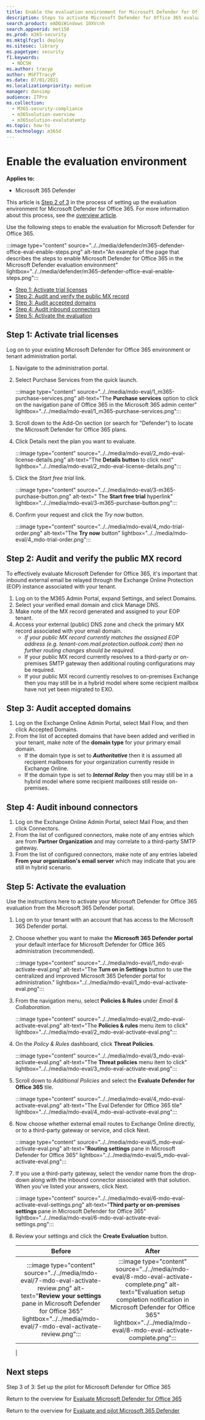 ```yaml
---
title: Enable the evaluation environment for Microsoft Defender for Office 365 in your production environment
description: Steps to activate Microsoft Defender for Office 365 evaluation, with trial licenses, MX record handling, & auditing of accepted domains and inbound connections.
search.product: eADQiWindows 10XVcnh
search.appverid: met150
ms.prod: m365-security
ms.mktglfcycl: deploy
ms.sitesec: library
ms.pagetype: security
f1.keywords: 
  - NOCSH
ms.author: tracyp
author: MSFTTracyP
ms.date: 07/01/2021
ms.localizationpriority: medium
manager: dansimp
audience: ITPro
ms.collection: 
  - M365-security-compliance
  - m365solution-overview
  - m365solution-evalutatemtp
ms.topic: how-to
ms.technology: m365d
---
```


# Enable the evaluation environment

**Applies to:**
- Microsoft 365 Defender

This article is [Step 2 of 3](eval-defender-office-365-overview.md) in the process of setting up the evaluation environment for Microsoft Defender for Office 365. For more information about this process, see the [overview article](eval-defender-office-365-overview.md).

Use the following steps to enable the evaluation for Microsoft Defender for Office 365.

:::image type="content" source="../../media/defender/m365-defender-office-eval-enable-steps.png" alt-text="An example of the page that describes the steps to enable Microsoft Defender for Office 365 in the Microsoft Defender evaluation environment" lightbox="../../media/defender/m365-defender-office-eval-enable-steps.png":::


- [Step 1: Activate trial licenses](#step-1-activate-trial-licenses)
- [Step 2: Audit and verify the public MX record](#step-2-audit-and-verify-the-public-mx-record)
- [Step 3: Audit accepted domains](#step-3-audit-accepted-domains)
- [Step 4: Audit inbound connectors](#step-4-audit-inbound-connectors)
- [Step 5: Activate the evaluation](#step-5-activate-the-evaluation)

## Step 1: Activate trial licenses

Log on to your existing Microsoft Defender for Office 365 environment or tenant administration portal.

1. Navigate to the administration portal.
2. Select Purchase Services from the quick launch.

   :::image type="content" source="../../media/mdo-eval/1_m365-purchase-services.png" alt-text="The  **Purchase services** option to click on the navigation pane of Office 365 in the Microsoft 365 admin center" lightbox="../../media/mdo-eval/1_m365-purchase-services.png":::

3. Scroll down to the Add-On section (or search for "Defender") to locate the Microsoft Defender for Office 365 plans.
4. Click Details next the plan you want to evaluate.

   :::image type="content" source="../../media/mdo-eval/2_mdo-eval-license-details.png" alt-text="The **Details button** to click next" lightbox="../../media/mdo-eval/2_mdo-eval-license-details.png":::

5. Click the *Start free trial* link.

   :::image type="content" source="../../media/mdo-eval/3-m365-purchase-button.png" alt-text=" The **Start free trial** hyperlink" lightbox="../../media/mdo-eval/3-m365-purchase-button.png":::

6. Confirm your request and click the *Try now* button.

   :::image type="content" source="../../media/mdo-eval/4_mdo-trial-order.png" alt-text="The **Try now** button" lightbox="../../media/mdo-eval/4_mdo-trial-order.png":::

## Step 2: Audit and verify the public MX record

To effectively evaluate Microsoft Defender for Office 365, it's important that inbound external email be relayed through the Exchange Online Protection (EOP) instance associated with your tenant.

1. Log on to the M365 Admin Portal, expand Settings, and select Domains.
2. Select your verified email domain and click Manage DNS.
3. Make note of the MX record generated and assigned to your EOP tenant.
4. Access your external (public) DNS zone and check the primary MX record associated with your email domain.
    - *If your public MX record currently matches the assigned EOP address (e.g. tenant-com.mail.protection.outlook.com) then no further routing changes should be required*.
    - If your public MX record currently resolves to a third-party or on-premises SMTP gateway then additional routing configurations may be required.
    - If your public MX record currently resolves to on-premises Exchange then you may still be in a hybrid model where some recipient mailbox have not yet been migrated to EXO.

## Step 3: Audit accepted domains

1. Log on the Exchange Online Admin Portal, select Mail Flow, and then click Accepted Domains.
2. From the list of accepted domains that have been added and verified in your tenant, make note of the **domain type** for your primary email domain.
    - If the domain type is set to ***Authoritative*** then it is assumed all recipient mailboxes for your organization currently reside in Exchange Online.
    - If the domain type is set to ***Internal Relay*** then you may still be in a hybrid model where some recipient mailboxes still reside on-premises.

## Step 4: Audit inbound connectors

1. Log on the Exchange Online Admin Portal, select Mail Flow, and then click Connectors.
2. From the list of configured connectors, make note of any entries which are from **Partner Organization** and may correlate to a third-party SMTP gateway.
3. From the list of configured connectors, make note of any entries labeled **From your organization's email server** which may indicate that you are still in hybrid scenario.

## Step 5: Activate the evaluation

Use the instructions here to activate your Microsoft Defender for Office 365 evaluation from the Microsoft 365 Defender portal.

1. Log on to your tenant with an account that has access to the Microsoft 365 Defender portal.
2. Choose whether you want to make the **Microsoft 365 Defender portal** your default interface for Microsoft Defender for Office 365 administration (recommended).

   :::image type="content" source="../../media/mdo-eval/1_mdo-eval-activate-eval.png" alt-text="The **Turn on in Settings** button to use the centralized and improved Microsoft 365 Defender portal for administration." lightbox="../../media/mdo-eval/1_mdo-eval-activate-eval.png":::

3. From the navigation menu, select **Policies & Rules** under *Email & Collaboration*.

   :::image type="content" source="../../media/mdo-eval/2_mdo-eval-activate-eval.png" alt-text="The **Policies & rules** menu item to click" lightbox="../../media/mdo-eval/2_mdo-eval-activate-eval.png":::

4. On the *Policy & Rules* dashboard, click **Threat Policies**.

   :::image type="content" source="../../media/mdo-eval/3_mdo-eval-activate-eval.png" alt-text="The **Threat policies** menu item to click" lightbox="../../media/mdo-eval/3_mdo-eval-activate-eval.png":::

5. Scroll down to *Additional Policies* and select the **Evaluate Defender for Office 365** tile.

   :::image type="content" source="../../media/mdo-eval/4_mdo-eval-activate-eval.png" alt-text="The Eval Defender for Office 365 tile" lightbox="../../media/mdo-eval/4_mdo-eval-activate-eval.png":::

6. Now choose whether external email routes to Exchange Online directly, or to a third-party gateway or service, and click Next.

   :::image type="content" source="../../media/mdo-eval/5_mdo-eval-activate-eval.png" alt-text="**Routing settings** pane in Microsoft Defender for Office 365" lightbox="../../media/mdo-eval/5_mdo-eval-activate-eval.png":::

7. If you use a third-party gateway, select the vendor name from the drop-down along with the inbound connector associated with that solution. When you've listed your answers, click Next.

   :::image type="content" source="../../media/mdo-eval/6-mdo-eval-activate-eval-settings.png" alt-text="**Third party or on-premises settings** pane in Microsoft Defender for Office 365" lightbox="../../media/mdo-eval/6-mdo-eval-activate-eval-settings.png":::

8. Review your settings and click the **Create Evaluation** button.

   |Before|After|
   |:---:|:---:|
   |:::image type="content" source="../../media/mdo-eval/7-mdo-eval-activate-review.png" alt-text="**Review your settings** pane in Microsoft Defender for Office 365" lightbox="../../media/mdo-eval/7-mdo-eval-activate-review.png":::|:::image type="content" source="../../media/mdo-eval/8-mdo-eval-activate-complete.png" alt-text="Evaluation setup completion notification in Microsoft Defender for Office 365" lightbox="../../media/mdo-eval/8-mdo-eval-activate-complete.png":::|
   |

## Next steps

Step 3 of 3: Set up the pilot for Microsoft Defender for Office 365

Return to the overview for [Evaluate Microsoft Defender for Office 365](eval-defender-office-365-overview.md)

Return to the overview for [Evaluate and pilot Microsoft 365 Defender](eval-overview.md)
